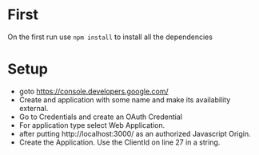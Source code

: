 # First
On the first run use `npm install` to install all the dependencies

# Setup

- goto https://console.developers.google.com/
- Create and application with some name and make its availability external.
- Go to Credentials and create an OAuth Credential
- For application type select Web Application.
- after putting http://localhost:3000/ as an authorized Javascript Origin.
- Create the Application. Use the ClientId on line 27 in a string.
